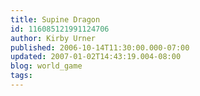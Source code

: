 ```yaml
---
title: Supine Dragon
id: 116085121991124706
author: Kirby Urner
published: 2006-10-14T11:30:00.000-07:00
updated: 2007-01-02T14:43:19.004-08:00
blog: world_game
tags: 
---
```


